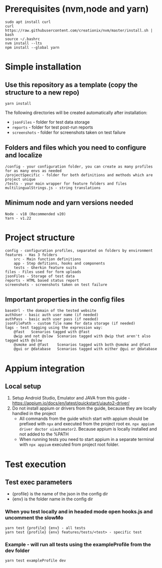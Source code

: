 # Prerequisites (nvm,node and yarn)

    sudo apt install curl
    curl https://raw.githubusercontent.com/creationix/nvm/master/install.sh | bash
    source ~/.bashrc
    nvm install --lts
    npm install --global yarn

# Simple installation

## Use this repository as a template (copy the structure to a new repo)

    yarn install

The following directories will be created automatically after installation:
- `jsonFiles` - folder for test data storage
- `reports` - folder for test post-run reports
- `screenshots` - folder for screenshots taken on test failure

## Folders and files which you need to configure and localize

    /config - your configuration folder, you can create as many profiles for as many envs as needed
    /projectSpecific - folder for both definitions and methods which are project unique
    /tests - your main wrapper for feature folders and files
    multilingualStrings.js - string translations

## Minimum node and yarn versions needed

    Node - v18 (Recommended v20)
    Yarn - v1.22

# Project structure

    config - configuration profiles, separated on folders by environment
    features - Has 3 folders
        src - Main function definitions
        app - Step defitions, hooks and components
        tests - Gherkin feature suits
    files - Files used for form uploads
    jsonFiles - Storage of test data
    reports - HTML based status report
    screenshots - screenshots taken on test failure

## Important properties in the config files

    baseUrl - the domain of the tested website
    authUser - basic auth user name (if needed)
    authPass - basic auth user pass (if needed)
    jsonFilePath - custom file name for data storage (if needed)
    tags - test tagging using the expression way:
        @fast	Scenarios tagged with @fast
        @wip and not @slow	Scenarios tagged with @wip that aren't also tagged with @slow
        @smoke and @fast	Scenarios tagged with both @smoke and @fast
        @gui or @database	Scenarios tagged with either @gui or @database

# Appium integration

## Local setup

1. Setup Android Studio, Emulator and JAVA from this guide - https://appium.io/docs/en/latest/quickstart/uiauto2-driver/
2. Do not install appium or drivers from the guide, because they are locally handled in the project
    - All commands from the guide which start with appium should be prefixed with `npx` and executed from the project root ex. `npx appium driver doctor uiautomator2`. Because appium is locally installed and not added to the %PATH
    - When running tests you need to start appium in a separate terminal with `npx appium` executed from project root folder.

# Test execution

## Test exec parameters

- {profile} is the name of the json in the config dir
- {env} is the folder name in the config dir

### When you test locally and in headed mode open hooks.js and uncomment the slowMo

    yarn test {profile} {env} - all tests
    yarn test {profile} {env} features/tests/<test> - specific test

### Example - will run all tests using the exampleProfile from the dev folder

    yarn test exampleProfile dev

